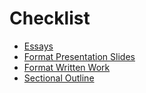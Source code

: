 # Checklist
* [Essays](Checklist-Essays.md)
* [Format Presentation Slides](Checklist-FormatPresentationSlides.md)
* [Format Written Work](Checklist-FormatWrittenWork.md)
* [Sectional Outline](Checklist-SectionalOutline.md)
